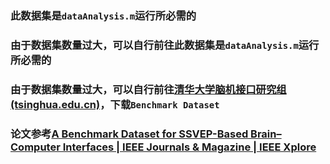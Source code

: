 ### 此数据集是`dataAnalysis.m`运行所必需的

### 由于数据集数量过大，可以自行前往此数据集是`dataAnalysis.m`运行所必需的

### 由于数据集数量过大，可以自行前往[清华大学脑机接口研究组 (tsinghua.edu.cn)](http://bci.med.tsinghua.edu.cn/download.html)，下载`Benchmark Dataset`

### 论文参考[A Benchmark Dataset for SSVEP-Based Brain–Computer Interfaces | IEEE Journals & Magazine | IEEE Xplore](https://ieeexplore.ieee.org/document/7740878)

